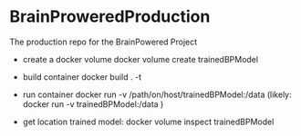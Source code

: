 # BrainProweredProduction
The production repo for the BrainPowered Project


* create a docker volume
docker volume create trainedBPModel

* build container
docker build . -t <name>

* run container
docker run -v /path/on/host/trainedBPModel:/data <name>
  (likely: docker run -v trainedBPModel:/data <name> )

* get location trained model:
docker volume inspect trainedBPModel
